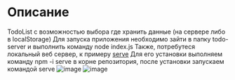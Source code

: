 # Описание
TodoList с возможностью выбора где хранить данные (на сервере либо в localStorage)
Для запуска приложения необходимо зайти в папку todo-server и выполнить команду node index.js
Также, потребутеся локальный веб сервер, к примеру [serve](https://www.npmjs.com/package/serve)
Для его установки выполняем команду npm -i serve в корне репозитория, после установки запускаем командой serve
![image](https://user-images.githubusercontent.com/99849325/174943121-6d7bdde8-48b6-4ee8-97d7-7edb7fc9bf24.png)
![image](https://user-images.githubusercontent.com/99849325/174943205-0f3bd32c-bf71-4311-bda6-7322a86bb434.png)
